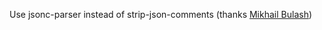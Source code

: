 Use jsonc-parser instead of strip-json-comments
(thanks [Mikhail Bulash](https://github.com/mikeroll/))

